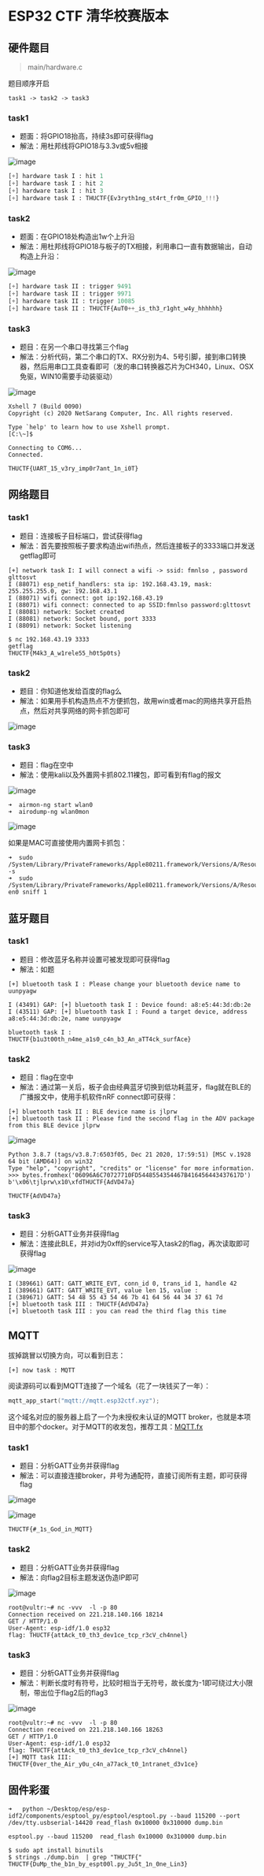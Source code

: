 # ESP32 CTF 清华校赛版本

## 硬件题目

> main/hardware.c

题目顺序开启

```
task1 -> task2 -> task3
```

### task1

- 题面：将GPIO18抬高，持续3s即可获得flag
- 解法：用杜邦线将GPIO18与3.3v或5v相接


![image](https://github.com/xuanxuanblingbling/esp32ctf_thu/raw/main/wp/pic/image-20211127174914261.png?raw=true)

```python
[+] hardware task I : hit 1
[+] hardware task I : hit 2
[+] hardware task I : hit 3
[+] hardware task I : THUCTF{Ev3ryth1ng_st4rt_fr0m_GPIO_!!!}
```

### task2

- 题面：在GPIO18处构造出1w个上升沿
- 解法：用杜邦线将GPIO18与板子的TX相接，利用串口一直有数据输出，自动构造上升沿：

![image](https://github.com/xuanxuanblingbling/esp32ctf_thu/raw/main/wp/pic/image-20211127174841886.png?raw=true)

```python
[+] hardware task II : trigger 9491
[+] hardware task II : trigger 9971
[+] hardware task II : trigger 10085
[+] hardware task II : THUCTF{AuT0++_is_th3_r1ght_w4y_hhhhhh}
```

### task3

- 题目：在另一个串口寻找第三个flag
- 解法：分析代码，第二个串口的TX、RX分别为4、5号引脚，接到串口转换器，然后用串口工具查看即可（发的串口转换器芯片为CH340，Linux、OSX免驱，WIN10需要手动装驱动）

![image](https://github.com/xuanxuanblingbling/esp32ctf_thu/raw/main/wp/pic/image-20211127174858734.png?raw=true)

```
Xshell 7 (Build 0090)
Copyright (c) 2020 NetSarang Computer, Inc. All rights reserved.

Type `help' to learn how to use Xshell prompt.
[C:\~]$ 

Connecting to COM6...
Connected.

THUCTF{UART_15_v3ry_imp0r7ant_1n_i0T}
```

## 网络题目

### task1

- 题目：连接板子目标端口，尝试获得flag
- 解法：首先要按照板子要求构造出wifi热点，然后连接板子的3333端口并发送getflag即可

```
[+] network task I: I will connect a wifi -> ssid: fmnlso , password glttosvt 
I (88071) esp_netif_handlers: sta ip: 192.168.43.19, mask: 255.255.255.0, gw: 192.168.43.1
I (88071) wifi connect: got ip:192.168.43.19
I (88071) wifi connect: connected to ap SSID:fmnlso password:glttosvt
I (88081) network: Socket created
I (88081) network: Socket bound, port 3333
I (88091) network: Socket listening
```

```
$ nc 192.168.43.19 3333
getflag
THUCTF{M4k3_A_w1rele55_h0t5p0ts}
```

### task2

- 题目：你知道他发给百度的flag么
- 解法：如果用手机构造热点不方便抓包，故用win或者mac的网络共享开启热点，然后对共享网络的网卡抓包即可

![image](https://github.com/xuanxuanblingbling/esp32ctf_thu/raw/main/wp/pic/image-20211127174710945.png?raw=true)

### task3

- 题目：flag在空中
- 解法：使用kali以及外置网卡抓802.11裸包，即可看到有flag的报文


![image](https://github.com/xuanxuanblingbling/esp32ctf_thu/raw/main/wp/pic/image-20211127174659640.png?raw=true)

```
➜  airmon-ng start wlan0 
➜  airodump-ng wlan0mon
```

![image](https://github.com/xuanxuanblingbling/esp32ctf_thu/raw/main/wp/pic/image-20211127174624863.png?raw=true)


如果是MAC可直接使用内置网卡抓包：

```
➜  sudo /System/Library/PrivateFrameworks/Apple80211.framework/Versions/A/Resources/airport -s
➜  sudo /System/Library/PrivateFrameworks/Apple80211.framework/Versions/A/Resources/airport en0 sniff 1 
```

## 蓝牙题目


### task1

- 题目：修改蓝牙名称并设置可被发现即可获得flag
- 解法：如题

```
[+] bluetooth task I : Please change your bluetooth device name to uunpyagw

I (43491) GAP: [+] bluetooth task I : Device found: a8:e5:44:3d:db:2e
I (43511) GAP: [+] bluetooth task I : Found a target device, address a8:e5:44:3d:db:2e, name uunpyagw

bluetooth task I : THUCTF{b1u3t00th_n4me_a1s0_c4n_b3_An_aTT4ck_surfAce}
```

### task2

- 题目：flag在空中
- 解法：通过第一关后，板子会由经典蓝牙切换到低功耗蓝牙，flag就在BLE的广播报文中，使用手机软件nRF connect即可获得：


```
[+] bluetooth task II : BLE device name is jlprw
[+] bluetooth task II : Please find the second flag in the ADV package from this BLE device jlprw
```

![image](https://github.com/xuanxuanblingbling/esp32ctf_thu/raw/main/wp/pic/image-20211127174752464.png?raw=true)

```
Python 3.8.7 (tags/v3.8.7:6503f05, Dec 21 2020, 17:59:51) [MSC v.1928 64 bit (AMD64)] on win32
Type "help", "copyright", "credits" or "license" for more information.
>>> bytes.fromhex('06096A6C70727710FD5448554354467B416456443437617D') 
b'\x06\tjlprw\x10\xfdTHUCTF{AdVD47a}
```

```
THUCTF{AdVD47a}
```

### task3


- 题目：分析GATT业务并获得flag
- 解法：连接此BLE，并对id为0xff的service写入task2的flag，再次读取即可获得flag


![image](https://github.com/xuanxuanblingbling/esp32ctf_thu/raw/main/wp/pic/image-20211127174742131.png?raw=true)


```
I (389661) GATT: GATT_WRITE_EVT, conn_id 0, trans_id 1, handle 42
I (389661) GATT: GATT_WRITE_EVT, value len 15, value :
I (389671) GATT: 54 48 55 43 54 46 7b 41 64 56 44 34 37 61 7d 
[+] bluetooth task III : THUCTF{AdVD47a}
[+] bluetooth task III : you can read the third flag this time
```

## MQTT

拔掉跳冒以切换方向，可以看到日志：

```
[+] now task : MQTT
```

阅读源码可以看到MQTT连接了一个域名（花了一块钱买了一年）：

```c
mqtt_app_start("mqtt://mqtt.esp32ctf.xyz");
```

这个域名对应的服务器上启了一个为未授权未认证的MQTT broker，也就是本项目中的那个docker。对于MQTT的收发包，推荐工具：[MQTT.fx](https://mqttfx.jensd.de/index.php/download)


### task1 

- 题目：分析GATT业务并获得flag
- 解法：可以直接连接broker，井号为通配符，直接订阅所有主题，即可获得flag

![image](https://github.com/xuanxuanblingbling/esp32ctf_thu/raw/main/wp/pic/image-20211127175028179.png?raw=true)

![image](https://github.com/xuanxuanblingbling/esp32ctf_thu/raw/main/wp/pic/image-20211127175038978.png?raw=true)

```
THUCTF{#_1s_God_in_MQTT}
```

### task2 

- 题目：分析GATT业务并获得flag
- 解法：向flag2目标主题发送伪造IP即可

![image](https://github.com/xuanxuanblingbling/esp32ctf_thu/raw/main/wp/pic/image-20211127175056665.png?raw=true)


```
root@vultr:~# nc -vvv  -l -p 80
Connection received on 221.218.140.166 18214
GET / HTTP/1.0
User-Agent: esp-idf/1.0 esp32
flag: THUCTF{attAck_t0_th3_dev1ce_tcp_r3cV_ch4nnel}

```
### task3

- 题目：分析GATT业务并获得flag
- 解法：判断长度时有符号，比较时相当于无符号，故长度为-1即可绕过大小限制，带出位于flag2后的flag3


![image](https://github.com/xuanxuanblingbling/esp32ctf_thu/raw/main/wp/pic/image-20211127175117275.png?raw=true)



```
root@vultr:~# nc -vvv  -l -p 80
Connection received on 221.218.140.166 18263
GET / HTTP/1.0
User-Agent: esp-idf/1.0 esp32
flag: THUCTF{attAck_t0_th3_dev1ce_tcp_r3cV_ch4nnel} 
[+] MQTT task III: THUCTF{0ver_the_Air_y0u_c4n_a77ack_t0_1ntranet_d3v1ce}

```

## 固件彩蛋

```
➜   python ~/Desktop/esp/esp-idf2/components/esptool_py/esptool/esptool.py --baud 115200 --port /dev/tty.usbserial-14420 read_flash 0x10000 0x310000 dump.bin
```

```
esptool.py --baud 115200  read_flash 0x10000 0x310000 dump.bin
```

```
$ sudo apt install binutils
$ strings ./dump.bin  | grep "THUCTF{"
THUCTF{DuMp_the_b1n_by_espt00l.py_Ju5t_1n_0ne_Lin3}
```